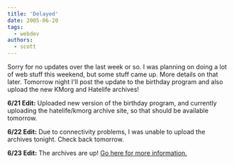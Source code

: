 ```yaml
---
title: 'Delayed'
date: 2005-06-20
tags:
  - webdev
authors:
  - scott
---
```


Sorry for no updates over the last week or so. I was planning on doing a lot of web stuff this weekend, but some stuff came up. More details on that later. Tomorrow night I'll post the update to the birthday program and also upload the new KMorg and Hatelife archives!

**6/21 Edit:** Uploaded new version of the birthday program, and currently uploading the hatelife/kmorg archive site, so that should be available tomorrow.

**6/22 Edit:** Due to connectivity problems, I was unable to upload the archives tonight. Check back tomorrow.

**6/23 Edit:** The archives are up! [Go here for more information.](/blog/2005/hatelife-and-kmorg-archives-back-online/)
